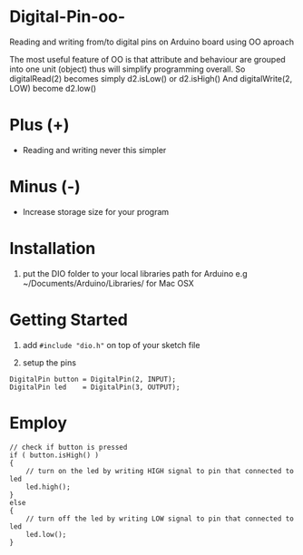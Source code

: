 # Digital-Pin-oo-
Reading and writing from/to digital pins on Arduino board using OO aproach

The most useful feature of OO is that attribute and behaviour are grouped into one unit (object) thus will simplify programming  overall.
So digitalRead(2) becomes simply d2.isLow() or d2.isHigh()
And digitalWrite(2, LOW) become d2.low()

# Plus (+)
- Reading and writing never this simpler

# Minus (-)
- Increase storage size for your program

# Installation
1. put the DIO folder to your local libraries path for Arduino e.g ~/Documents/Arduino/Libraries/ for Mac OSX

# Getting Started
1. add ```#include "dio.h"``` on top of your sketch file

2. setup the pins
```
DigitalPin button = DigitalPin(2, INPUT);
DigitalPin led    = DigitalPin(3, OUTPUT);
```

# Employ
``` 
// check if button is pressed
if ( button.isHigh() )
{
    // turn on the led by writing HIGH signal to pin that connected to led
    led.high();
}
else
{
    // turn off the led by writing LOW signal to pin that connected to led
    led.low();
}
```
